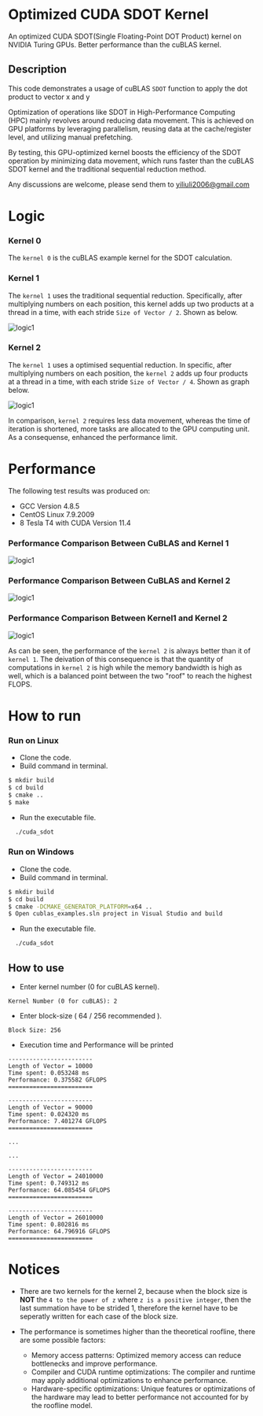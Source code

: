 # Optimized CUDA SDOT Kernel
An optimized CUDA SDOT(Single Floating-Point DOT Product) kernel on NVIDIA Turing GPUs. Better performance than the cuBLAS kernel.
## Description

This code demonstrates a usage of cuBLAS `SDOT` function to apply the dot product to vector x and y

Optimization of operations like SDOT in High-Performance Computing (HPC) mainly revolves around reducing data movement. This is achieved on GPU platforms by leveraging parallelism, reusing data at the cache/register level, and utilizing manual prefetching. 

By testing, this GPU-optimized kernel boosts the efficiency of the SDOT operation by minimizing data movement, which runs faster than the cuBLAS SDOT kernel and the traditional sequential reduction method.

Any discussions are welcome, please send them to yiliuli2006@gmail.com

# Logic
### Kernel 0 
The `kernel 0` is the cuBLAS example kernel for the SDOT calculation. 

### Kernel 1 
The `kernel 1` uses the traditional sequential reduction. Specifically, after multiplying numbers on each position, this kernel adds up two products at a thread in a time, with each stride `Size of Vector / 2`. 
Shown as below. 

![logic1](figs/kernel1logic.png)

### Kernel 2
The `kernel 1` uses a optimised sequential reduction. In specific, after multiplying numbers on each position, the `kernel 2` adds up four products at a thread in a time, with each stride `Size of Vector / 4`. 
Shown as graph below. 

![logic1](figs/kernel2logic.png)

In comparison, `kernel 2` requires less data movement, whereas the time of iteration is shortened, more tasks are allocated to the GPU computing unit. As a consequense, enhanced the performance limit.



# Performance
The following test results was produced on:
- GCC Version 4.8.5
- CentOS Linux 7.9.2009
- 8 Tesla T4 with CUDA Version 11.4

### Performance Comparison Between CuBLAS and Kernel 1 
![logic1](figs/cbv1.png)

### Performance Comparison Between CuBLAS and Kernel 2 
![logic1](figs/cbv2.png)

### Performance Comparison Between Kernel1 and Kernel 2
![logic1](figs/1V2.png)

As can be seen, the performance of the `kernel 2` is always better than it of `kernel 1`. The deivation of this consequence is that the quantity of computations in `kernel 2` is high while the memory bandwidth is high as well, which is a balanced point between the two "roof" to reach the highest FLOPS.



# How to run

### Run on Linux
- Clone the code.
- Build command in terminal.

```bash
$ mkdir build
$ cd build
$ cmake ..
$ make
```
- Run the executable file.

```bash
  ./cuda_sdot
```

### Run on Windows

- Clone the code.
- Build command in terminal.
```bash
$ mkdir build
$ cd build
$ cmake -DCMAKE_GENERATOR_PLATFORM=x64 ..
$ Open cublas_examples.sln project in Visual Studio and build
```
- Run the executable file.
```bash
  ./cuda_sdot
```


## How to use
- Enter kernel number (0 for cuBLAS kernel).
```
Kernel Number (0 for cuBLAS): 2
```
- Enter block-size ( 64 / 256 recommended ).
```
Block Size: 256
```

- Execution time and Performance will be printed

```
------------------------
Length of Vector = 10000
Time spent: 0.053248 ms
Performance: 0.375582 GFLOPS
========================

------------------------
Length of Vector = 90000
Time spent: 0.024320 ms
Performance: 7.401274 GFLOPS
========================

...

...

------------------------
Length of Vector = 24010000
Time spent: 0.749312 ms
Performance: 64.085454 GFLOPS
========================

------------------------
Length of Vector = 26010000
Time spent: 0.802816 ms
Performance: 64.796916 GFLOPS
========================
```


# Notices 
- There are two kernels for the kernel 2, because when the block size is **NOT** the `4 to the power of z` where `z is a positive integer`, then the last summation have to be strided 1, therefore the kernel have to be seperatly written for each case of the block size.

- The performance is sometimes higher than the theoretical roofline, there are some possible factors:
    - Memory access patterns: Optimized memory access can reduce bottlenecks and improve performance.
    - Compiler and CUDA runtime optimizations: The compiler and runtime may apply additional optimizations to enhance performance.
    - Hardware-specific optimizations: Unique features or optimizations of the hardware may lead to better performance not accounted for by the roofline model.
